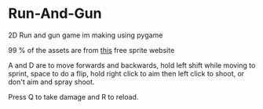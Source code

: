 # Run-And-Gun
2D Run and gun game im making using pygame

99 % of the assets are from [this](https://craftpix.net/freebies/free-pixel-prototype-character-sprites-for-shooter/) free sprite website

A and D are to move forwards and backwards, hold left shift while moving to sprint, space to do a flip,
hold right click to aim then left click to shoot, or don't aim and spray shoot.

Press Q to take damage and R to reload.
